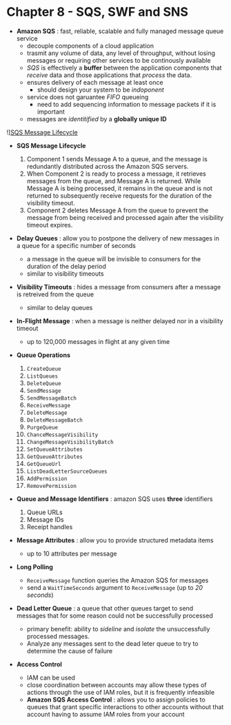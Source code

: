 # Chapter 8 - SQS, SWF and SNS

- **Amazon SQS**
  : fast, reliable, scalable and fully managed message queue service
  - decouple components of a cloud application
  - trasmit any volume of data, any level of throughput, without losing messages or requiring other services to be continously available
  - _SQS_ is effectively a __buffer__ between the application components that _receive_ data and those applications that _process_ the data.
  - ensures delivery of each message at least once
    - should design your system to be _indoponent_
  - service does not garuantee _FIFO_ queueing
    - need to add sequencing information to message packets if it is important
  - messages are _identitified_ by a **globally unique ID** 

!][SQS Message Lifecycle](./images/sqs_lifecycle.png)

- **SQS Message Lifecycle**
  1. Component 1 sends Message A to a queue, and the message is redundantly distributed across the Amazon SQS servers.
  2. When Component 2 is ready to process a message, it retrieves messages from the queue, and Message A is returned. While Message A is being processed, it remains in the queue and is not returned to subsequently receive requests for the duration of the visibility timeout.
  3. Component 2 deletes Message A from the queue to prevent the message from being received and processed again after the visibility timeout expires.

- **Delay Queues**
  : allow you to postpone the delivery of new messages in a queue for a specific number of seconds
  - a message in the queue will be invisible to consumers for the duration of the delay period
  - similar to visibility timeouts

- **Visibility Timeouts**
  : hides a message from consumers after a message is retreived from the queue
  - similar to delay queues

- **In-Flight Message**
  : when a message is neither delayed nor in a visibility timeout
  - up to 120,000 messages in flight at any given time

- **Queue Operations**
  1. `CreateQueue`
  2. `ListQueues`
  3. `DeleteQueue`
  4. `SendMessage`
  5. `SendMessageBatch`
  6. `ReceiveMessage`
  7. `DeleteMessage`
  8. `DeleteMessageBatch`
  9. `PurgeQueue`
  10. `ChanceMessageVisibility`
  11. `ChangeMessageVisibilityBatch`
  12. `SetQueueAttributes`
  13. `GetQueueAttributes`
  14. `GetQueueUrl`
  15. `ListDeadLetterSourceQueues`
  16. `AddPermission`
  17. `RemovePermission`

- **Queue and Message Identifiers**
  : amazon SQS uses **three** identifiers
  1. Queue URLs
  2. Message IDs
  3. Receipt handles

- **Message Attributes**
  : allow you to provide structured metadata items
  - up to 10 attributes per message

- **Long Polling**
  - `ReceiveMessage` function queries the Amazon SQS for messages
  - send a `WaitTimeSeconds` argument to `ReceiveMessage` (up to _20 seconds_)

- **Dead Letter Queue**
  : a queue that other queues target to send messages that for some reason could not be successfully processed
  - primary benefit: ability to _sideline_ and _isolate_ the unsuccessfully processed messages.
  - Analyze any messages sent to the dead leter queue to try to determine the cause of failure

- **Access Control**
  - IAM can be used
  - close coordination between accounts may allow these types of actions through the use of IAM roles, but it is frequently infeasible
  - **Amazon SQS Access Control**
   : allows you to assign policies to queues that grant specific interactions to other accounts without that account having to assume IAM roles from your account
 

